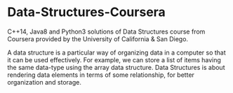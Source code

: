 # Data-Structures-Coursera

C++14, Java8 and Python3 solutions of Data Structures course from Coursera provided by the University of California & San Diego. 

A data structure is a particular way of organizing data in a computer so that it can be used effectively. For example, we can store a list of items having the same data-type using the array data structure. Data Structures is about rendering data elements in terms of some relationship, for better organization and storage.
